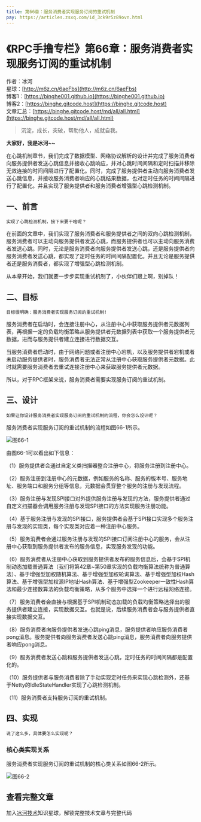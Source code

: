```yaml
---
title: 第66章：服务消费者实现服务订阅的重试机制
pay: https://articles.zsxq.com/id_3ck9r5z89ovn.html
---
```


# 《RPC手撸专栏》第66章：服务消费者实现服务订阅的重试机制

作者：冰河
<br/>星球：[http://m6z.cn/6aeFbs](http://m6z.cn/6aeFbs)
<br/>博客1：[https://binghe001.github.io](https://binghe001.github.io)
<br/>博客2：[https://binghe.gitcode.host](https://binghe.gitcode.host)
<br/>文章汇总：[https://binghe.gitcode.host/md/all/all.html](https://binghe.gitcode.host/md/all/all.html)

> 沉淀，成长，突破，帮助他人，成就自我。

**大家好，我是冰河~~**

在心跳机制章节，我们完成了数据模型、网络协议解析的设计并完成了服务消费者向服务提供者发送心跳信息并接收心跳响应，并对心跳时间间隔和定时扫描并移除无效连接的时间间隔进行了配置化。同时，完成了服务提供者主动向服务消费者发送心跳信息，并接收服务消费者响应的心跳结果数据，也对定时任务的时间间隔进行了配置化。并且实现了服务提供者和服务消费者增强型心跳检测机制。

## 一、前言

`实现了心跳检测机制，接下来要干啥呢？`

在前面的文章中，我们实现了服务消费者和服务提供者之间的双向心跳检测机制，服务消费者可以主动向服务提供者发送心跳，而服务提供者也可以主动向服务消费者发送心跳。同时，无论是服务消费者向服务提供者发送心跳，还是服务提供者向服务消费者发送心跳，都实现了定时任务的时间间隔配置化。并且无论是服务提供者还是服务消费者，都实现了增强型心跳检测机制。

从本章开始，我们就要一步步实现重试机制了，小伙伴们跟上啊，别掉队！

## 二、目标

`目标很明确：服务消费者实现服务订阅的重试机制!`

服务消费者在启动时，会连接注册中心，从注册中心中获取服务提供者元数据列表，再根据一定的负载均衡策略从服务提供者元数据列表中获取一个服务提供者元数据，进而与服务提供者建立连接进行数据交互。

当服务消费者启动时，由于网络问题或者注册中心宕机，以及服务提供者宕机或者未启动服务提供者时，服务消费者无法正常从注册中心获取服务提供者元数据。此时就需要服务消费者去重试连接注册中心来获取服务提供者元数据。

所以，对于RPC框架来说，服务消费者需要实现服务订阅的重试机制。

## 三、设计

`如果让你设计服务消费者实现服务订阅的重试机制的流程，你会怎么设计呢？`

服务消费者实现服务订阅的重试机制的流程如图66-1所示。

![图66-1](https://binghe.gitcode.host/assets/images/middleware/rpc/rpc-2022-12-22-001.png)

由图66-1可以看出如下信息：

（1）服务提供者会通过自定义类扫描器整合注册中心，将服务注册到注册中心。

（2）服务注册到注册中心的元数据，例如服务的名称、服务的版本号、服务地址、服务端口和服务分组等信息，元数据会贯穿整个服务的注册与发现流程。

（3）服务注册与发现SPI接口对外提供服务注册与发现的方法，服务提供者通过自定义扫描器会调用服务注册与发现SPI接口的方法实现服务注册功能。

（4）基于服务注册与发现的SPI接口，服务提供者会基于SPI接口实现多个服务注册与发现的实现类，每个实现类对应着一种注册中心服务。

（5）服务消费者会通过服务注册与发现的SPI接口订阅注册中心的服务，会从注册中心获取到服务提供者发布的服务信息，实现服务发现的功能。

（6）服务消费者从注册中心获取到服务提供者发布的服务信息后，会基于SPI机制动态加载普通算法（我们将第42章~第50章实现的负载均衡算法统称为普通算法）、基于增强型加权随机算法、基于增强型加权轮询算法、基于增强型加权Hash算法、基于增强型加权源IP地址Hash算法、基于增强型Zookeeper一致性Hash算法和最少连接数算法的负载均衡策略，从多个服务中选择一个进行远程网络连接。

（7）服务消费者会直接与根据基于SPI机制动态加载的负载均衡策略选择出的服务提供者建立连接，实现数据交互。也就是说，后续服务消费者会与服务提供者直接实现数据交互。

（8）服务消费者向服务提供者发送心跳ping消息，服务提供者响应服务消费者pong消息。服务提供者向服务消费者发送心跳ping消息，服务消费者向服务提供者响应pong消息。

（9）服务消费者发送心跳和服务提供者发送心跳，定时任务的时间间隔都是配置化的。

（10）服务提供者与服务消费者除了手动实现定时任务来实现心跳检测外，还基于Netty的IdleStateHandler实现了心跳检测机制。

（11）服务消费者支持服务订阅的重试机制。

## 四、实现

`说了这么多，具体要怎么实现呢？`

### 核心类实现关系

服务消费者实现服务订阅的重试机制的核心类关系如图66-2所示。

![图66-2](https://binghe.gitcode.host/assets/images/middleware/rpc/rpc-2022-12-22-002.png)

## 查看完整文章

加入[冰河技术](http://m6z.cn/6aeFbs)知识星球，解锁完整技术文章与完整代码